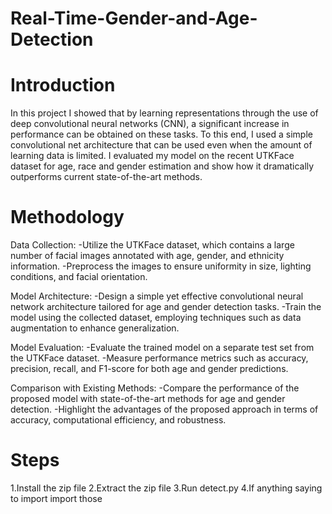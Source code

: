 # Real-Time-Gender-and-Age-Detection
# Introduction
In this project I showed that by learning representations through the use of deep convolutional neural networks (CNN), a significant increase in performance can be obtained on these tasks. To this end, I used a simple convolutional net architecture that can be used even when the amount of learning data is limited. I evaluated my model on the recent UTKFace dataset for age, race and gender estimation and show how it dramatically outperforms current state-of-the-art methods.

# Methodology
Data Collection:
-Utilize the UTKFace dataset, which contains a large number of facial images annotated with age, gender, and ethnicity information. -Preprocess the images to ensure uniformity in size, lighting conditions, and facial orientation.

Model Architecture:
-Design a simple yet effective convolutional neural network architecture tailored for age and gender detection tasks. -Train the model using the collected dataset, employing techniques such as data augmentation to enhance generalization.

Model Evaluation:
-Evaluate the trained model on a separate test set from the UTKFace dataset. -Measure performance metrics such as accuracy, precision, recall, and F1-score for both age and gender predictions.

Comparison with Existing Methods:
-Compare the performance of the proposed model with state-of-the-art methods for age and gender detection. -Highlight the advantages of the proposed approach in terms of accuracy, computational efficiency, and robustness.
# Steps
 1.Install the zip file
 2.Extract the zip file
 3.Run detect.py
 4.If anything saying to import import those
